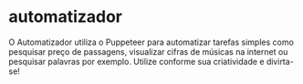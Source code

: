# automatizador
O Automatizador utiliza o Puppeteer para automatizar tarefas simples como pesquisar preço de passagens, visualizar cifras de músicas na internet ou pesquisar palavras por exemplo. Utilize conforme sua criatividade e divirta-se!

